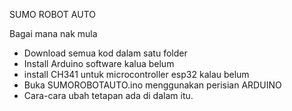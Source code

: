 SUMO ROBOT AUTO

Bagai mana nak mula

- Download semua kod dalam satu folder
- Install Arduino software kalua belum
- install CH341 untuk microcontroller esp32 kalau belum
- Buka SUMOROBOTAUTO.ino menggunakan perisian ARDUINO
- Cara-cara ubah tetapan ada di dalam itu.
